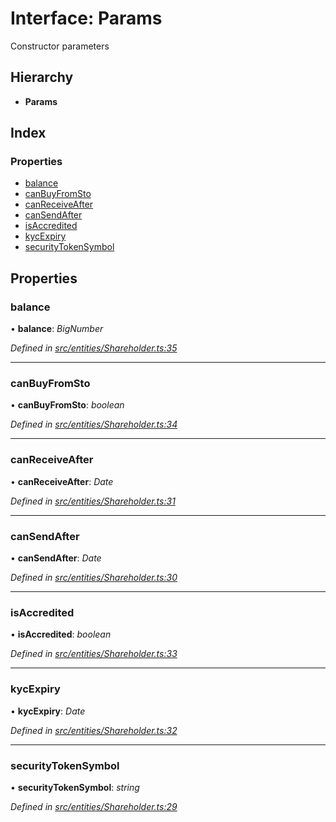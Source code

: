 # Interface: Params

Constructor parameters

## Hierarchy

- **Params**

## Index

### Properties

- [balance](_entities_shareholder_.params.md#balance)
- [canBuyFromSto](_entities_shareholder_.params.md#canbuyfromsto)
- [canReceiveAfter](_entities_shareholder_.params.md#canreceiveafter)
- [canSendAfter](_entities_shareholder_.params.md#cansendafter)
- [isAccredited](_entities_shareholder_.params.md#isaccredited)
- [kycExpiry](_entities_shareholder_.params.md#kycexpiry)
- [securityTokenSymbol](_entities_shareholder_.params.md#securitytokensymbol)

## Properties

### balance

• **balance**: _BigNumber_

_Defined in [src/entities/Shareholder.ts:35](https://github.com/PolymathNetwork/polymath-sdk/blob/c47ae7a/src/entities/Shareholder.ts#L35)_

---

### canBuyFromSto

• **canBuyFromSto**: _boolean_

_Defined in [src/entities/Shareholder.ts:34](https://github.com/PolymathNetwork/polymath-sdk/blob/c47ae7a/src/entities/Shareholder.ts#L34)_

---

### canReceiveAfter

• **canReceiveAfter**: _Date_

_Defined in [src/entities/Shareholder.ts:31](https://github.com/PolymathNetwork/polymath-sdk/blob/c47ae7a/src/entities/Shareholder.ts#L31)_

---

### canSendAfter

• **canSendAfter**: _Date_

_Defined in [src/entities/Shareholder.ts:30](https://github.com/PolymathNetwork/polymath-sdk/blob/c47ae7a/src/entities/Shareholder.ts#L30)_

---

### isAccredited

• **isAccredited**: _boolean_

_Defined in [src/entities/Shareholder.ts:33](https://github.com/PolymathNetwork/polymath-sdk/blob/c47ae7a/src/entities/Shareholder.ts#L33)_

---

### kycExpiry

• **kycExpiry**: _Date_

_Defined in [src/entities/Shareholder.ts:32](https://github.com/PolymathNetwork/polymath-sdk/blob/c47ae7a/src/entities/Shareholder.ts#L32)_

---

### securityTokenSymbol

• **securityTokenSymbol**: _string_

_Defined in [src/entities/Shareholder.ts:29](https://github.com/PolymathNetwork/polymath-sdk/blob/c47ae7a/src/entities/Shareholder.ts#L29)_
